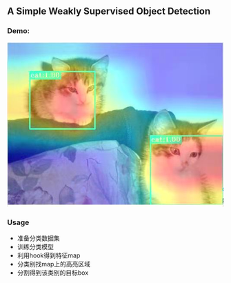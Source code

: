 ## A Simple Weakly Supervised Object Detection

### Demo:

![](demo.jpeg)



### Usage

- 准备分类数据集
- 训练分类模型
- 利用hook得到特征map
- 分类别找map上的高亮区域
- 分割得到该类别的目标box

